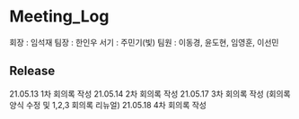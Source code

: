 # Meeting_Log
회장 : 임석재
팀장 : 한인우
서기 : 주민기(빛)
팀원 : 이동경, 윤도현, 임영훈, 이선민

## Release
21.05.13 1차 회의록 작성
21.05.14 2차 회의록 작성
21.05.17 3차 회의록 작성 (회의록 양식 수정 및 1,2,3 회의록 리뉴얼)
21.05.18 4차 회의록 작성
